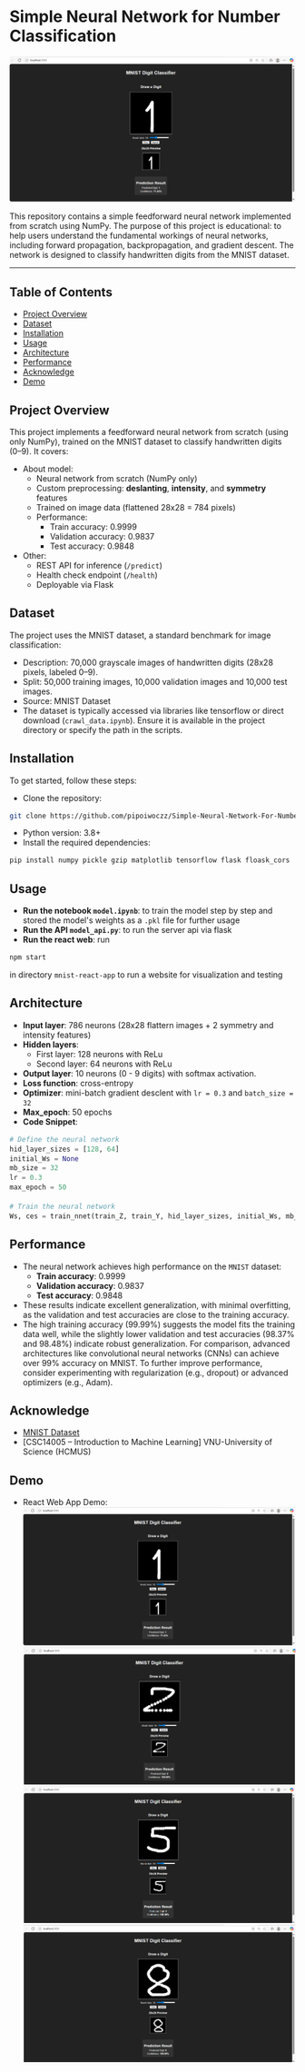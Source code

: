 # Simple Neural Network for Number Classification

[![Watch the Demo](Demo/d1.png)](https://youtu.be/bPuqigg_S5k)

This repository contains a simple feedforward neural network implemented from scratch using NumPy. The purpose of this project is educational: to help users understand the fundamental workings of neural networks, including forward propagation, backpropagation, and gradient descent. The network is designed to classify handwritten digits from the MNIST dataset.

---

## Table of Contents
- [Project Overview](#project-overview)
- [Dataset](#dataset)
- [Installation](#installation)
- [Usage](#usage)
- [Architecture](#architecture)
- [Performance](#performance)
- [Acknowledge](#acknowledge)
- [Demo](#demo)

## Project Overview
This project implements a feedforward neural network from scratch (using only NumPy), trained on the MNIST dataset to classify handwritten digits (0–9). It covers:
- About model:
  - Neural network from scratch (NumPy only)
  - Custom preprocessing: **deslanting**, **intensity**, and **symmetry** features  
  - Trained on image data (flattened 28x28 = 784 pixels)
  - Performance:
      - Train accuracy: 0.9999
      - Validation accuracy: 0.9837
      - Test accuracy: 0.9848
- Other:
  - REST API for inference (`/predict`)  
  - Health check endpoint (`/health`)  
  - Deployable via Flask  

## Dataset
The project uses the MNIST dataset, a standard benchmark for image classification:
- Description: 70,000 grayscale images of handwritten digits (28x28 pixels, labeled 0–9).
- Split: 50,000 training images, 10,000 validation images and 10,000 test images.
- Source: MNIST Dataset
- The dataset is typically accessed via libraries like tensorflow or direct download (`crawl_data.ipynb`). Ensure it is available in the project directory or specify the path in the scripts.

## Installation
To get started, follow these steps:
- Clone the repository:
```bash
git clone https://github.com/pipoiwoczz/Simple-Neural-Network-For-Number-Classification.git
```
- Python version: 3.8+
- Install the required dependencies:
```bash
pip install numpy pickle gzip matplotlib tensorflow flask floask_cors
```

## Usage
- **Run the notebook `model.ipynb`**: to train the model step by step and stored the model's weights as a `.pkl` file for further usage
- **Run the API `model_api.py`**: to run the server api via flask
- **Run the react web**: run
```bash
npm start
```
in directory `mnist-react-app` to run a website for visualization and testing

## Architecture
- **Input layer**: 786 neurons (28x28 flattern images + 2 symmetry and intensity features)
- **Hidden layers**:
  - First layer: 128 neurons with ReLu
  - Second layer: 64 neurons with ReLu
- **Output layer**: 10 neurons (0 - 9 digits) with softmax activation.
- **Loss function**: cross-entropy
- **Optimizer**: mini-batch gradient desclent with `lr = 0.3` and `batch_size = 32`
- **Max_epoch**: 50 epochs
- **Code Snippet**:
```python
# Define the neural network
hid_layer_sizes = [128, 64]
initial_Ws = None
mb_size = 32
lr = 0.3
max_epoch = 50

# Train the neural network
Ws, ces = train_nnet(train_Z, train_Y, hid_layer_sizes, initial_Ws, mb_size, lr, max_epoch)
```

## Performance
- The neural network achieves high performance on the `MNIST` dataset:
    - **Train accuracy**: 0.9999
    - **Validation accuracy**: 0.9837
    - **Test accuracy**: 0.9848
 - These results indicate excellent generalization, with minimal overfitting, as the validation and test accuracies are close to the training accuracy.
 - The high training accuracy (99.99%) suggests the model fits the training data well, while the slightly lower validation and test accuracies (98.37% and 98.48%) indicate robust generalization. For comparison, advanced architectures like convolutional neural networks (CNNs) can achieve over 99% accuracy on MNIST. To further improve performance, consider experimenting with regularization (e.g., dropout) or advanced optimizers (e.g., Adam).

## Acknowledge
- [MNIST Dataset](https://www.kaggle.com/datasets/hojjatk/mnist-dataset)
- [CSC14005 – Introduction to Machine Learning] VNU-University of Science (HCMUS)

## Demo
- React Web App Demo:
![Digit1](./Demo/d1.png)
![Digit2](./Demo/d2.png)
![Digit5](./Demo/d5.png)
![Digit8](./Demo/d8.png)
